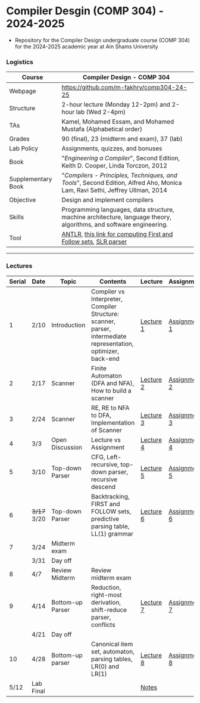 # Compiler Desgin (COMP 304) - 2024-2025

- Repository for the Compiler Design undergraduate course (COMP 304) for the 2024-2025 academic year at Ain Shams University

### Logistics

Course | Compiler Design - COMP 304
---|----
Webpage| https://github.com/m-fakhry/comp304-24-25
Structure | 2-hour lecture (Monday 12-2pm) and 2-hour lab (Wed 2-4pm)
TAs | Kamel, Mohamed Essam, and Mohamed Mustafa (Alphabetical order)
Grades | 90 (final), 23 (midterm and exam), 37 (lab)
Lab Policy| Assignments, quizzes, and bonuses
Book | "_Engineering a Compiler_", Second Edition, Keith D. Cooper, Linda Torczon, 2012
Supplementary Book|"_Compilers - Principles, Techniques, and Tools_", Second Edition, Alfred Aho, Monica Lam, Ravi Sethi, Jeffrey Ullman, 2014 
Objective | Design and implement compilers
Skills | Programming languages, data structure, machine architecture, language theory, algorithms, and software engineering.
Tool |  [ANTLR](https://www.antlr.org/), [this link for computing First and Follow sets](https://www.usna.edu/Users/cs/wcbrown/courses/Su20SI413/firstFollowPredict/ffp.html), [SLR parser](https://jsmachines.sourceforge.net/machines/slr.html)

---

### Lectures

Serial| Date |Topic | Contents | Lecture | Assignment
---|---|---|---|---|---
1| 2/10 | Introduction |Compiler vs Interpreter, Compiler Structure: scanner, parser, intermediate representation, optimizer, back-end  | [Lecture 1](Lectures/lec1.md) | [Assignment 1](Assignments/assign1.md)
2| 2/17|Scanner|Finite Automaton (DFA and NFA), How to build a scanner|[Lecture 2](Lectures/lec2.md) | [Assignment 2](Assignments/assign2.md)
3| 2/24|Scanner|RE, RE to NFA to DFA, Implementation of Scanner|[Lecture 3](Lectures/lec3.md) | [Assignment 3](Assignments/assign3.md)
4|3/3|Open Discussion|Lecture vs Assignment|[Lecture 4](Lectures/lec4.md) | [Assignment 4](Assignments/assign4.md)
5|3/10|Top-down Parser|CFG, Left-recursive, top-down parser, recursive descend|[Lecture 5](Lectures/lec5.md) | [Assignment 5](Assignments/assign5.md)
6| <s>3/17</s> 3/20|Top-down Parser|Backtracking, FIRST and FOLLOW sets, predictive parsing table, LL(1) grammar |[Lecture 6](Lectures/lec6.md)|[Assignment 6](Assignments/assign6.md)
7|3/24|Midterm exam|||
&#65279;|3/31|Day off|||
8| 4/7|Review Midterm| Review midterm exam||
9| 4/14|Bottom-up Parser| Reduction, right-most derivation, shift-reduce parser, conflicts|[Lecture 7](Lectures/lec7.md) | [Assignment 7](Assignments/assign7.md)
&#65279;| 4/21|Day off|||
10| 4/28|Bottom-up parser| Canonical item set, automaton, parsing tables, LR(0) and LR(1)|[Lecture 8](Lectures/lec8.md) | [Assignment 8](Assignments/assign8.md)
5/12|Lab Final|||[Notes](Assignments/notes.md)
